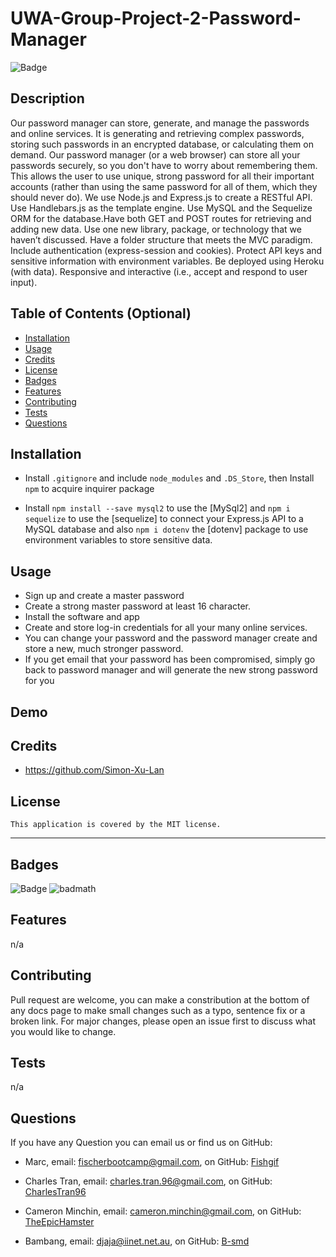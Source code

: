 # UWA-Group-Project-2-Password-Manager

  ![Badge](https://img.shields.io/badge/License-MIT-blue.svg)

## Description

Our password manager can store, generate, and manage the passwords and online services. It is generating and retrieving complex passwords, storing such passwords in an encrypted database, or calculating them on demand. Our password manager (or a web browser) can store all your passwords securely, so you don't have to worry about remembering them. This allows the user to use unique, strong password for all their important accounts (rather than using the same password for all of them, which they should never do). We use Node.js and Express.js to create a RESTful API.  Use Handlebars.js as the template engine. Use MySQL and the Sequelize ORM for the database.Have both GET and POST routes for retrieving and adding new data. Use one new library, package, or technology that we haven’t discussed. Have a folder structure that meets the MVC paradigm. Include authentication (express-session and cookies). Protect API keys and sensitive information with environment variables. Be deployed using Heroku (with data). Responsive and interactive (i.e., accept and respond to user input).

## Table of Contents (Optional)

- [Installation](#installation)
- [Usage](#usage)
- [Credits](#credits)
- [License](#license)
- [Badges](#badges)
- [Features](#features)
- [Contributing](#contributing)
- [Tests](#tests)
- [Questions](questions)

## Installation

- Install `.gitignore` and include `node_modules` and `.DS_Store`, then Install `npm` to acquire inquirer package

- Install `npm install --save mysql2` to use the [MySql2] and `npm i sequelize` to use the [sequelize] to connect your Express.js API to a MySQL database and also `npm i dotenv` the [dotenv] package to use environment variables to store sensitive data.

## Usage

- Sign up and create a master password
- Create a strong master password at least 16 character.
- Install the software and app
- Create and store log-in credentials for all your many online services.
- You can change your password and the password manager create and store a new, much stronger password.
- If you get email that your password has been compromised, simply go back to password manager and will generate the new strong password for you 

## Demo


## Credits

- https://github.com/Simon-Xu-Lan

## License

    This application is covered by the MIT license.

---
## Badges
![Badge](https://img.shields.io/badge/License-MIT-blue.svg)
![badmath](https://img.shields.io/github/languages/top/lernantino/badmath)

## Features

n/a

## Contributing

Pull request are welcome, you can make a constribution at the bottom of any docs page to make small changes such as a typo, sentence fix or a broken link. For major changes, please open an issue first to discuss what you would like to change.

## Tests

n/a

## Questions

If you have any Question you can email us or find us on GitHub:

- Marc, email: fischerbootcamp@gmail.com, 
on GitHub: [Fishgif](https://github.com/Fishgif)

- Charles Tran, email: charles.tran.96@gmail.com, 
on GitHub: [CharlesTran96](https://github.com/CharlesTran96)

- Cameron Minchin, email: cameron.minchin@gmail.com, 
on GitHub: [TheEpicHamster](https://github.com/TheEpicHamster)


- Bambang, email: djaja@iinet.net.au, 
on GitHub: [B-smd](https://github.com/B-smd)

